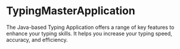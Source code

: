 # TypingMasterApplication
The Java-based Typing Application offers a range of key features to enhance your typing skills. It helps you increase your typing speed, accuracy, and efficiency.
